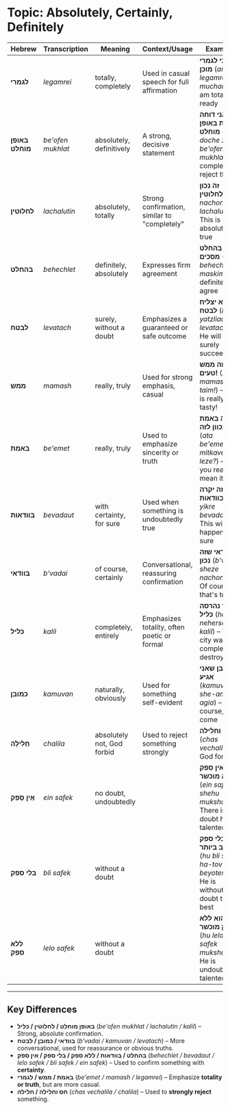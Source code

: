 # Topic: Absolutely, Certainly, Definitely

| **Hebrew**         | **Transcription** | **Meaning**            | **Context/Usage** | **Example** |  
|--------------------|------------------|------------------------|------------------|------------|  
| **לגמרי**        | *legamrei*        | totally, completely    | Used in casual speech for full affirmation | **אני לגמרי מוכן** (*ani legamrei muchan*) – I am totally ready |  
| **באופן מוחלט**   | *be'ofen mukhlat* | absolutely, definitively | A strong, decisive statement | **אני דוחה זאת באופן מוחלט** (*ani doche zot be'ofen mukhlat*) – I completely reject this |  
| **לחלוטין**      | *lachalutin*      | absolutely, totally   | Strong confirmation, similar to "completely" | **זה נכון לחלוטין** (*ze nachon lachalutin*) – This is absolutely true |  
| **בהחלט**        | *behechlet*       | definitely, absolutely | Expresses firm agreement | **אני בהחלט מסכים** (*ani behechlet maskim*) – I definitely agree |  
| **לבטח**        | *levatach*        | surely, without a doubt | Emphasizes a guaranteed or safe outcome | **הוא יצליח לבטח** (*hu yatzliach levatach*) – He will surely succeed |  
| **ממש**         | *mamash*          | really, truly         | Used for strong emphasis, casual | **זה ממש טעים!** (*ze mamash taim!*) – This is really tasty! |  
| **באמת**         | *be'emet*         | really, truly          | Used to emphasize sincerity or truth | **אתה באמת מתכוון לזה?** (*ata be'emet mitkaven leze?*) – Do you really mean it? |  
| **בוודאות**      | *bevadaut*        | with certainty, for sure | Used when something is undoubtedly true | **זה יקרה בוודאות** (*ze yikre bevadaut*) – This will happen for sure |  
| **בוודאי**       | *b'vadai*         | of course, certainly   | Conversational, reassuring confirmation | **בוודאי שזה נכון** (*b'vadai sheze nachon*) – Of course, that's true |  
| **כליל**         | *kalil*           | completely, entirely   | Emphasizes totality, often poetic or formal | **העיר נהרסה כליל** (*ha-ir nehersa kalil*) – The city was completely destroyed |  
| **כמובן**        | *kamuvan*         | naturally, obviously   | Used for something self-evident | **כמובן שאני אגיע** (*kamuvan she-ani agia*) – Of course, I will come |  
| **חַלִּילָה**    | *chalila*         | absolutely not, God forbid | Used to reject something strongly | **חס וחלילה!** (*chas vechalila!*) – God forbid! |  
| **אֵין סָפֵק**   | *ein safek*       | no doubt, undoubtedly |  | **אין ספק שהוא מוכשר** (*ein safek shehu mukshar*) – There is no doubt he is talented |  
| **בלי ספק**      | *bli safek*       | without a doubt        |  | **הוא בלי ספק הטוב ביותר** (*hu bli safek ha-tov beyoter*) – He is without a doubt the best |  
| **ללא ספק**      | *lelo safek*      | without a doubt        |  | **הוא ללא ספק מוכשר** (*hu lelo safek mukshar*) – He is undoubtedly talented |  

---

## Key Differences

- **באופן מוחלט / לחלוטין / כליל** (*be'ofen mukhlat / lachalutin / kalil*) – Strong, absolute confirmation.  
- **בוודאי / כמובן / לבטח** (*b'vadai / kamuvan / levatach*) – More conversational, used for reassurance or obvious truths.  
- **בהחלט / בוודאות / ללא ספק / בלי ספק / אין ספק** (*behechlet / bevadaut / lelo safek / bli safek / ein safek*) – Used to confirm something with **certainty**.  
- **באמת / ממש / לגמרי** (*be'emet / mamash / legamrei*) – Emphasize **totality or truth**, but are more casual.  
- **חס וחלילה / חלילה** (*chas vechalila / chalila*) – Used to **strongly reject** something.  
